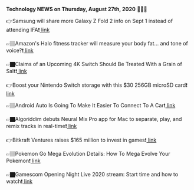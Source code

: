 <b>Technology NEWS on Thursday, August 27th, 2020</b> 📡📡📡 

👉Samsung will share more Galaxy Z Fold 2 info on Sept 1 instead of attending IFA❗️<a href='https://techblock.club/?p=6851'> link</a>

👉🏽Amazon's Halo fitness tracker will measure your body fat... and tone of voice?❗️<a href='https://techblock.club/?p=6853'> link</a>

👉🏿Claims of an Upcoming 4K Switch Should Be Treated With a Grain of Salt❗️<a href='https://techblock.club/?p=6855'> link</a>

👉Boost your Nintendo Switch storage with this $30 256GB microSD card❗️<a href='https://techblock.club/?p=6857'> link</a>

👉🏽Android Auto Is Going To Make It Easier To Connect To A Car❗️<a href='https://techblock.club/?p=6859'> link</a>

👉🏿Algoriddim debuts Neural Mix Pro app for Mac to separate, play, and remix tracks in real-time❗️<a href='https://techblock.club/?p=6861'> link</a>

👉Bitkraft Ventures raises $165 million to invest in games❗️<a href='https://techblock.club/?p=6863'> link</a>

👉🏽Pokemon Go Mega Evolution Details: How To Mega Evolve Your Pokemon❗️<a href='https://techblock.club/?p=6865'> link</a>

👉🏿Gamescom Opening Night Live 2020 stream: Start time and how to watch❗️<a href='https://techblock.club/?p=6867'> link</a>

